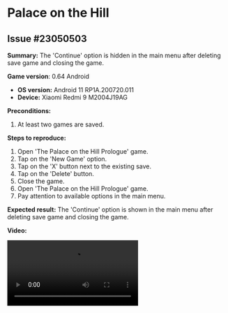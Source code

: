 # Palace on the Hill

## Issue #23050503

**Summary:** The 'Continue' option is hidden in the main menu after deleting save game and closing the game.

**Game version**: 0.64 Android

- **OS version:** Android 11 RP1A.200720.011
- **Device:** Xiaomi Redmi 9 M2004J19AG

**Preconditions:**

1. At least two games are saved.

**Steps to reproduce:**

1. Open 'The Palace on the Hill Prologue' game.
2. Tap on the 'New Game' option.
3. Tap on the 'X' button next to the existing save.
4. Tap on the 'Delete' button.
5. Close the game.
6. Open 'The Palace on the Hill Prologue' game.
7. Pay attention to available options in the main menu.

**Expected result:** The 'Continue' option is shown in the main menu after deleting save game and closing the game.

**Video:**

![23050503](/Palace_on_Hill/files/23050503.mp4)
